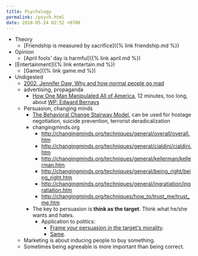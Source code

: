 ```yaml
---
title: Psychology
permalink: /psych.html
date: 2018-05-24 02:52 +0700
---
```


- Theory
    - [Friendship is measured by sacrifice]({% link friendship.md %})
- Opinion
    - [April fools' day is harmful]({% link april.md %})
- [Entertainment]({% link entertain.md %})
    - [Game]({% link game.md %})
- Undigested
    - [2002, Jennifer Daw, Why and how normal people go mad](http://www.apa.org/monitor/nov02/gomad.aspx)
    - advertising, propaganda
        - [How One Man Manipulated All of America](https://www.youtube.com/watch?v=nj_UWbifM2U), 12 minutes, too long, about [WP: Edward Bernays](https://en.wikipedia.org/wiki/Edward_Bernays)
    - Persuasion, changing minds
        - [The Behavioral Change Stairway Model](https://viaconflict.wordpress.com/2014/10/26/the-behavioral-change-stairway-model/),
        can be used for hostage negotiation, suicide prevention, terrorist deradicalization
        - changingminds.org
            - http://changingminds.org/techniques/general/overall/overall.htm
            - http://changingminds.org/techniques/general/cialdini/cialdini.htm
            - http://changingminds.org/techniques/general/kellerman/kellerman.htm
            - http://changingminds.org/techniques/general/being_right/being_right.htm
            - http://changingminds.org/techniques/general/ingratiation/ingratiation.htm
            - http://changingminds.org/techniques/how_to/trust_me/trust_me.htm
        - The key to persuasion is **think as the target**.
        Think what he/she wants and hates.
            - Application to politics:
                - [Frame your persuasion in the target's morality](https://qz.com/525132/the-smartest-most-effective-way-to-win-any-political-argument/).
                - [Same](https://www.nytimes.com/2015/11/15/opinion/sunday/the-key-to-political-persuasion.html).
    - Marketing is about inducing people to buy something.
    - Sometimes being agreeable is more important than being correct.
